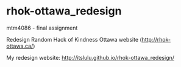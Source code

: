 rhok-ottawa_redesign
====================
mtm4086 - final assignment

Redesign Random Hack of Kindness Ottawa website (http://rhok-ottawa.ca/)

My redesign website:
http://itslulu.github.io/rhok-ottawa_redesign/
